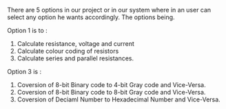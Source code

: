 There are 5 options in our project or in our system where in an user can select any option he wants accordingly.
The options being.

Option 1 is to :
1. Calculate resistance, voltage and current
2. Calculate colour coding of resistors
3. Calculate series and parallel resistances.


Option 3 is :
1. Coversion of 8-bit Binary code to 4-bit Gray code and Vice-Versa.
2. Coversion of 8-bit Binary code to 8-bit Gray code and Vice-Versa.
3. Coversion of Deciaml Number to Hexadecimal Number and Vice-Versa.

